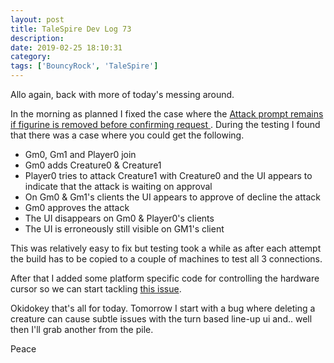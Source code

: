 ```yaml
---
layout: post
title: TaleSpire Dev Log 73
description:
date: 2019-02-25 18:10:31
category:
tags: ['BouncyRock', 'TaleSpire']
---
```


Allo again, back with more of today's messing around.

In the morning as planned I fixed the case where the [Attack prompt remains if figurine is removed before confirming request ](https://github.com/Bouncyrock/TaleSpire-Alpha-Public-Issue-Tracker/issues/68). During the testing I found that there was a case where you could get the following.

- Gm0, Gm1 and Player0 join
- Gm0 adds Creature0 & Creature1
- Player0 tries to attack Creature1 with Creature0 and the UI appears to indicate that the attack is waiting on approval
- On Gm0 & Gm1's clients the UI appears to approve of decline the attack
- Gm0 approves the attack
- The UI disappears on Gm0 & Player0's clients
- The UI is erroneously still visible on GM1's client

This was relatively easy to fix but testing took a while as after each attempt the build has to be copied to a couple of machines to test all 3 connections.

After that I added some platform specific code for controlling the hardware cursor so we can start tackling [this issue](https://github.com/Bouncyrock/TaleSpire-Alpha-Public-Issue-Tracker/issues/53).

Okidokey that's all for today. Tomorrow I start with a bug where deleting a creature can cause subtle issues with the turn based line-up ui and.. well then I'll grab another from the pile.

Peace
